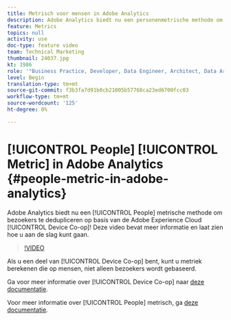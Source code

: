 ```yaml
---
title: Metrisch voor mensen in Adobe Analytics
description: Adobe Analytics biedt nu een personenmetrische methode om bezoekers te dedupliceren op basis van de Adobe Experience Cloud Device Co-op! Deze video bevat meer informatie en laat zien hoe u aan de slag kunt gaan.
feature: Metrics
topics: null
activity: use
doc-type: feature video
team: Technical Marketing
thumbnail: 24037.jpg
kt: 1986
role: '"Business Practice, Developer, Data Engineer, Architect, Data Architect, Administrator, Leader"'
level: Begin
translation-type: tm+mt
source-git-commit: f3b3fa7d91b0cb21005b57768ca23ed6700fcc03
workflow-type: tm+mt
source-wordcount: '125'
ht-degree: 0%

---
```



# [!UICONTROL People] [!UICONTROL Metric] in Adobe Analytics  {#people-metric-in-adobe-analytics}

Adobe Analytics biedt nu een [!UICONTROL People] metrische methode om bezoekers te dedupliceren op basis van de Adobe Experience Cloud [!UICONTROL Device Co-op]! Deze video bevat meer informatie en laat zien hoe u aan de slag kunt gaan.

>[!VIDEO](https://video.tv.adobe.com/v/24037/?quality=12)

Als u een deel van [!UICONTROL Device Co-op] bent, kunt u metriek berekenen die op mensen, niet alleen bezoekers wordt gebaseerd.

Ga voor meer informatie over [!UICONTROL Device Co-op] naar [deze documentatie](https://marketing.adobe.com/resources/help/en_US/mcdc/).

Voor meer informatie over [!UICONTROL People] metrisch, ga [deze documentatie](https://marketing.adobe.com/resources/help/en_US/mcdc/mcdc-people.html).
